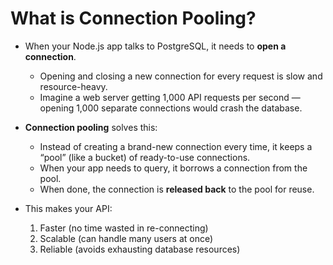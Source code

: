 # What is Connection Pooling?

- When your Node.js app talks to PostgreSQL, it needs to **open a connection**.

  - Opening and closing a new connection for every request is slow and resource-heavy.
  - Imagine a web server getting 1,000 API requests per second — opening 1,000 separate connections would crash the database.

- **Connection pooling** solves this:

  - Instead of creating a brand-new connection every time, it keeps a “pool” (like a bucket) of ready-to-use connections.
  - When your app needs to query, it borrows a connection from the pool.
  - When done, the connection is **released back** to the pool for reuse.

- This makes your API:
  1. Faster (no time wasted in re-connecting)
  2. Scalable (can handle many users at once)
  3. Reliable (avoids exhausting database resources)
